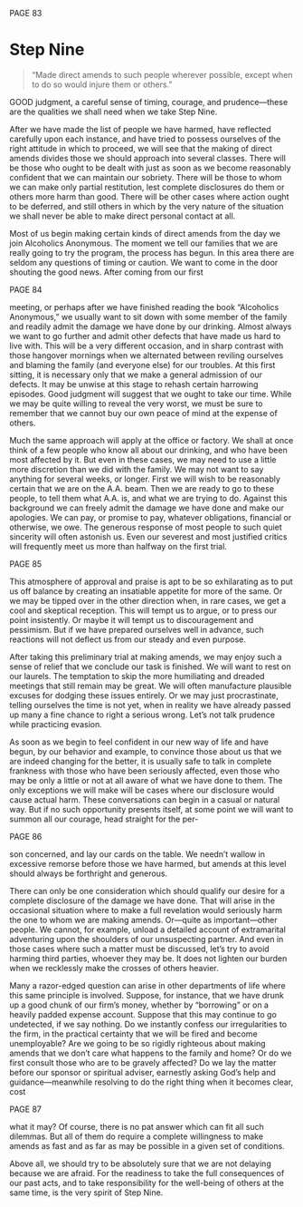 PAGE 83

Step Nine
====================
> “Made direct amends to such people wherever possible, except when to do so would injure them or others.”

GOOD judgment, a careful sense of timing, courage, and prudence—these are the qualities we shall need when we take Step Nine.

  After we have made the list of people we have harmed, have reflected carefully upon each instance, and have tried to possess ourselves of the right attitude in which to proceed, we will see that the making of direct amends divides those we should approach into several classes. There will be those who ought to be dealt with just as soon as we become reasonably confident that we can maintain our sobriety. There will be those to whom we can make only partial restitution, lest complete disclosures do them or others more harm than good. There will be other cases where action ought to be deferred, and still others in which by the very nature of the situation we shall never be able to make direct personal contact at all.

  Most of us begin making certain kinds of direct amends from the day we join Alcoholics Anonymous. The moment we tell our families that we are really going to try the program, the process has begun. In this area there are seldom any questions of timing or caution. We want to come in the door shouting the good news. After coming from our first

PAGE 84

meeting, or perhaps after we have finished reading the book “Alcoholics Anonymous,” we usually want to sit down with some member of the family and readily admit the damage we have done by our drinking. Almost always we want to go further and admit other defects that have made us hard to live with. This will be a very different occasion, and in sharp contrast with those hangover mornings when we alternated between reviling ourselves and blaming the family (and everyone else) for our troubles. At this first sitting, it is necessary only that we make a general admission of our defects. It may be unwise at this stage to rehash certain harrowing episodes. Good judgment will suggest that we ought to take our time. While we may be quite willing to reveal the very worst, we must be sure to remember that we cannot buy our own peace of mind at the expense of others.

  Much the same approach will apply at the office or factory. We shall at once think of a few people who know all about our drinking, and who have been most affected by it. But even in these cases, we may need to use a little more discretion than we did with the family. We may not want to say anything for several weeks, or longer. First we will wish to be reasonably certain that we are on the A.A. beam. Then we are ready to go to these people, to tell them what A.A. is, and what we are trying to do. Against this background we can freely admit the damage we have done and make our apologies. We can pay, or promise to pay, whatever obligations, financial or otherwise, we owe. The generous response of most people to such quiet sincerity will often astonish us. Even our severest and most justified critics will frequently meet us more than halfway on the first trial.

PAGE 85

  This atmosphere of approval and praise is apt to be so exhilarating as to put us off balance by creating an insatiable appetite for more of the same. Or we may be tipped over in the other direction when, in rare cases, we get a cool and skeptical reception. This will tempt us to argue, or to press our point insistently. Or maybe it will tempt us to discouragement and pessimism. But if we have prepared ourselves well in advance, such reactions will not deflect us from our steady and even purpose.

  After taking this preliminary trial at making amends, we may enjoy such a sense of relief that we conclude our task is finished. We will want to rest on our laurels. The temptation to skip the more humiliating and dreaded meetings that still remain may be great. We will often manufacture plausible excuses for dodging these issues entirely. Or we may just procrastinate, telling ourselves the time is not yet, when in reality we have already passed up many a fine chance to right a serious wrong. Let’s not talk prudence while practicing evasion.

  As soon as we begin to feel confident in our new way of life and have begun, by our behavior and example, to convince those about us that we are indeed changing for the better, it is usually safe to talk in complete frankness with those who have been seriously affected, even those who may be only a little or not at all aware of what we have done to them. The only exceptions we will make will be cases where our disclosure would cause actual harm. These conversations can begin in a casual or natural way. But if no such opportunity presents itself, at some point we will want to summon all our courage, head straight for the per-

PAGE 86

son concerned, and lay our cards on the table. We needn’t wallow in excessive remorse before those we have harmed, but amends at this level should always be forthright and generous.

  There can only be one consideration which should qualify our desire for a complete disclosure of the damage we have done. That will arise in the occasional situation where to make a full revelation would seriously harm the one to whom we are making amends. Or—quite as important—other people. We cannot, for example, unload a detailed account of extramarital adventuring upon the shoulders of our unsuspecting partner. And even in those cases where such a matter must be discussed, let’s try to avoid harming third parties, whoever they may be. It does not lighten our burden when we recklessly make the crosses of others heavier.

  Many a razor-edged question can arise in other departments of life where this same principle is involved. Suppose, for instance, that we have drunk up a good chunk of our firm’s money, whether by “borrowing” or on a heavily padded expense account. Suppose that this may continue to go undetected, if we say nothing. Do we instantly confess our irregularities to the firm, in the practical certainty that we will be fired and become unemployable? Are we going to be so rigidly righteous about making amends that we don’t care what happens to the family and home? Or do we first consult those who are to be gravely affected? Do we lay the matter before our sponsor or spiritual adviser, earnestly asking God’s help and guidance—meanwhile resolving to do the right thing when it becomes clear, cost

PAGE 87

what it may? Of course, there is no pat answer which can fit all such dilemmas. But all of them do require a complete willingness to make amends as fast and as far as may be possible in a given set of conditions.

  Above all, we should try to be absolutely sure that we are not delaying because we are afraid. For the readiness to take the full consequences of our past acts, and to take responsibility for the well-being of others at the same time, is the very spirit of Step Nine.

